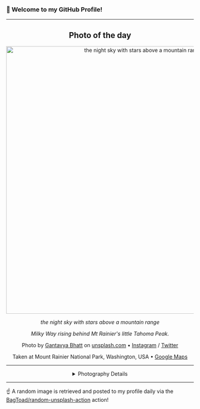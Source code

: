 ### 👋 Welcome to my GitHub Profile!

----
<div align="center">

## Photo of the day
  
  <a href="https://unsplash.com/photos/the-night-sky-with-stars-above-a-mountain-range-ExNwSOYfEqM"><img width="720" src="https://images.unsplash.com/photo-1691539706978-3cb89d88915f?crop=entropy&cs=tinysrgb&fit=max&fm=jpg&ixid=M3w1OTQ0OTd8MHwxfHJhbmRvbXx8fHx8fHx8fDE3NTM1OTY2Mjd8&ixlib=rb-4.1.0&q=80&w=1080" alt="the night sky with stars above a mountain range"></a>
  
  <em>the night sky with stars above a mountain range</em>
  
  <em>Milky Way rising behind Mt Rainier's little Tahoma Peak.</em>

  Photo by [Gantavya Bhatt](null) on [unsplash.com](https://unsplash.com/) • [Instagram](https://instagram.com/bhatt_lens) / [Twitter](https://twitter.com/BhattGantavya)
  
  Taken at Mount Rainier National Park, Washington, USA • [Google Maps](https://www.google.com/maps/search/?api=1&query=46.879966,-121.726909)
  
  ---
  
<details>
<summary>Photography Details</summary>
  
| Parameter     | Value |
| ------------- | ----- |
| Camera Model  | X-T2 |
| Exposure Time | 8 |
| Aperture      | 1.4 |
| Focal Length  | 33.0 |
| ISO           | 3200 |
| Location      | Mount Rainier National Park, Washington, USA (United States) |
| Coordinates   | Latitude 46.879966, Longitude -121.726909 |

</details>

</div>

----

☝️ A random image is retrieved and posted to my profile daily via the [BagToad/random-unsplash-action](https://github.com/BagToad/random-unsplash-action) action!
